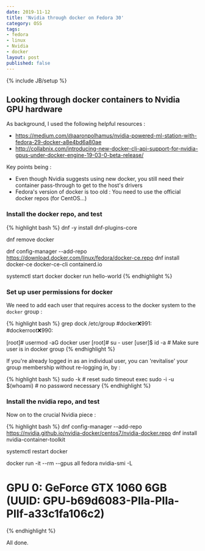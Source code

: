 ```yaml
---
date: 2019-11-12
title: 'Nvidia through docker on Fedora 30'
category: OSS
tags:
- fedora
- linux
- Nvidia
- docker
layout: post
published: false
---
```

{% include JB/setup %}


## Looking through docker containers to Nvidia GPU hardware

As background, I used the following helpful resources : 

*  https://medium.com/@aaronpolhamus/nvidia-powered-ml-station-with-fedora-29-docker-a8e4bd6a80ae
*  http://collabnix.com/introducing-new-docker-cli-api-support-for-nvidia-gpus-under-docker-engine-19-03-0-beta-release/

Key points being : 

*  Even though Nvidia suggests using new docker, you still need their container pass-through to get to the host's drivers
*  Fedora's version of docker is too old : You need to use the official docker repos (for CentOS...)


### Install the docker repo, and test

{% highlight bash %}
dnf -y install dnf-plugins-core

dnf remove docker

dnf config-manager --add-repo https://download.docker.com/linux/fedora/docker-ce.repo
dnf install docker-ce docker-ce-cli containerd.io

systemctl start docker
docker run hello-world
{% endhighlight %}


### Set up user permissions for docker

We need to add each user that requires access to the docker system to the `docker` group :

{% highlight bash %}
grep dock /etc/group
#docker:x:991:
#dockerroot:x:990:

[root]# usermod -aG docker user
[root]# su - user
[user]$ id -a # Make sure user is in docker group
{% endhighlight %}

If you're already logged in as an individual user, you can 'revitalise' your group membership without re-logging in, by :

{% highlight bash %}
sudo -k # reset sudo timeout
exec sudo -i -u $(whoami) # no password necessary
{% endhighlight %}


### Install the nvidia repo, and test

Now on to the crucial Nvidia piece :

{% highlight bash %}
dnf config-manager --add-repo https://nvidia.github.io/nvidia-docker/centos7/nvidia-docker.repo
dnf install nvidia-container-toolkit

systemctl restart docker

docker run -it --rm --gpus all fedora nvidia-smi -L
# GPU 0: GeForce GTX 1060 6GB (UUID: GPU-b69d6083-PIIa-PIIa-PIIf-a33c1fa106c2)
{% endhighlight %}

All done.

